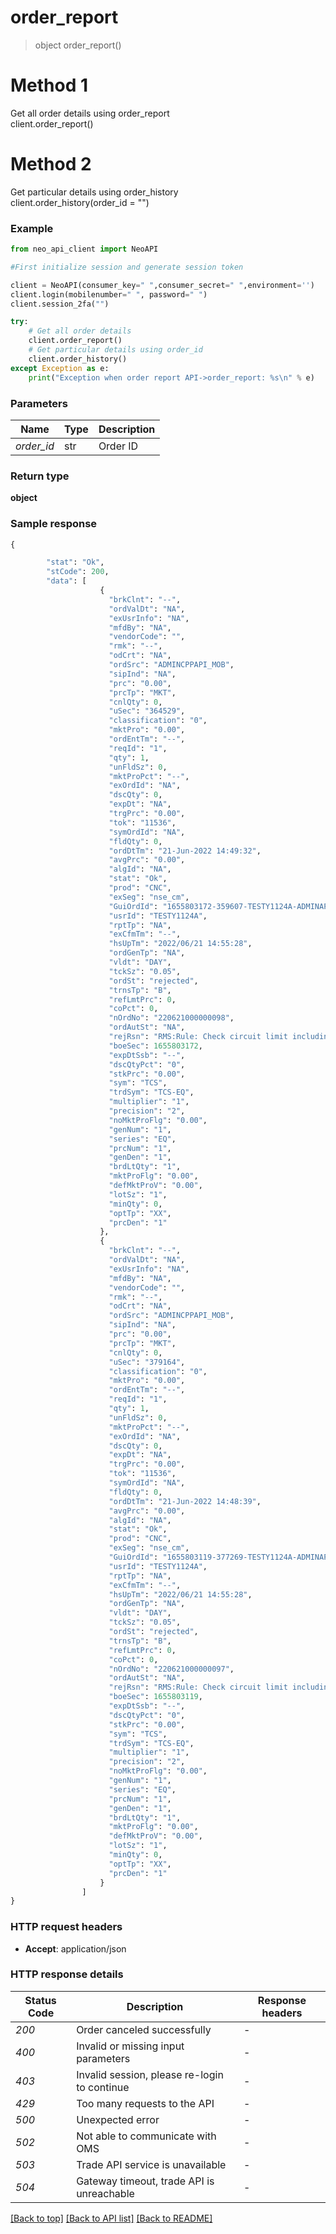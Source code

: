 # **order_report**
> object order_report()

# Method 1
Get all order details using order_report<br/>
client.order_report()

# Method 2 
Get particular details using order_history<br/>
client.order_history(order_id = "")

### Example

```python
from neo_api_client import NeoAPI

#First initialize session and generate session token

client = NeoAPI(consumer_key=" ",consumer_secret=" ",environment='')
client.login(mobilenumber=" ", password=" ")
client.session_2fa("")

try:
    # Get all order details
    client.order_report()
    # Get particular details using order_id
    client.order_history()    
except Exception as e:
    print("Exception when order report API->order_report: %s\n" % e)
```

### Parameters
| Name        | Type  | Description |
|-------------|-------|-------------|
| *order_id*  | str   | Order ID    |

### Return type

**object**

### Sample response

```python
{

        "stat": "Ok",
        "stCode": 200,
        "data": [
                    {
                      "brkClnt": "--",
                      "ordValDt": "NA",
                      "exUsrInfo": "NA",
                      "mfdBy": "NA",
                      "vendorCode": "",
                      "rmk": "--",
                      "odCrt": "NA",
                      "ordSrc": "ADMINCPPAPI_MOB",
                      "sipInd": "NA",
                      "prc": "0.00",
                      "prcTp": "MKT",
                      "cnlQty": 0,
                      "uSec": "364529",
                      "classification": "0",
                      "mktPro": "0.00",
                      "ordEntTm": "--",
                      "reqId": "1",
                      "qty": 1,
                      "unFldSz": 0,
                      "mktProPct": "--",
                      "exOrdId": "NA",
                      "dscQty": 0,
                      "expDt": "NA",
                      "trgPrc": "0.00",
                      "tok": "11536",
                      "symOrdId": "NA",
                      "fldQty": 0,
                      "ordDtTm": "21-Jun-2022 14:49:32",
                      "avgPrc": "0.00",
                      "algId": "NA",
                      "stat": "Ok",
                      "prod": "CNC",
                      "exSeg": "nse_cm",
                      "GuiOrdId": "1655803172-359607-TESTY1124A-ADMINAPI",
                      "usrId": "TESTY1124A",
                      "rptTp": "NA",
                      "exCfmTm": "--",
                      "hsUpTm": "2022/06/21 14:55:28",
                      "ordGenTp": "NA",
                      "vldt": "DAY",
                      "tckSz": "0.05",
                      "ordSt": "rejected",
                      "trnsTp": "B",
                      "refLmtPrc": 0,
                      "coPct": 0,
                      "nOrdNo": "220621000000098",
                      "ordAutSt": "NA",
                      "rejRsn": "RMS:Rule: Check circuit limit including square off order exceeds  for entity account-TESTYA24 across exchange across segment across product ",
                      "boeSec": 1655803172,
                      "expDtSsb": "--",
                      "dscQtyPct": "0",
                      "stkPrc": "0.00",
                      "sym": "TCS",
                      "trdSym": "TCS-EQ",
                      "multiplier": "1",
                      "precision": "2",
                      "noMktProFlg": "0.00",
                      "genNum": "1",
                      "series": "EQ",
                      "prcNum": "1",
                      "genDen": "1",
                      "brdLtQty": "1",
                      "mktProFlg": "0.00",
                      "defMktProV": "0.00",
                      "lotSz": "1",
                      "minQty": 0,
                      "optTp": "XX",
                      "prcDen": "1"
                    },
                    {
                      "brkClnt": "--",
                      "ordValDt": "NA",
                      "exUsrInfo": "NA",
                      "mfdBy": "NA",
                      "vendorCode": "",
                      "rmk": "--",
                      "odCrt": "NA",
                      "ordSrc": "ADMINCPPAPI_MOB",
                      "sipInd": "NA",
                      "prc": "0.00",
                      "prcTp": "MKT",
                      "cnlQty": 0,
                      "uSec": "379164",
                      "classification": "0",
                      "mktPro": "0.00",
                      "ordEntTm": "--",
                      "reqId": "1",
                      "qty": 1,
                      "unFldSz": 0,
                      "mktProPct": "--",
                      "exOrdId": "NA",
                      "dscQty": 0,
                      "expDt": "NA",
                      "trgPrc": "0.00",
                      "tok": "11536",
                      "symOrdId": "NA",
                      "fldQty": 0,
                      "ordDtTm": "21-Jun-2022 14:48:39",
                      "avgPrc": "0.00",
                      "algId": "NA",
                      "stat": "Ok",
                      "prod": "CNC",
                      "exSeg": "nse_cm",
                      "GuiOrdId": "1655803119-377269-TESTY1124A-ADMINAPI",
                      "usrId": "TESTY1124A",
                      "rptTp": "NA",
                      "exCfmTm": "--",
                      "hsUpTm": "2022/06/21 14:55:28",
                      "ordGenTp": "NA",
                      "vldt": "DAY",
                      "tckSz": "0.05",
                      "ordSt": "rejected",
                      "trnsTp": "B",
                      "refLmtPrc": 0,
                      "coPct": 0,
                      "nOrdNo": "220621000000097",
                      "ordAutSt": "NA",
                      "rejRsn": "RMS:Rule: Check circuit limit including square off order exceeds  for entity account-TESTYA24 across exchange across segment across product ",
                      "boeSec": 1655803119,
                      "expDtSsb": "--",
                      "dscQtyPct": "0",
                      "stkPrc": "0.00",
                      "sym": "TCS",
                      "trdSym": "TCS-EQ",
                      "multiplier": "1",
                      "precision": "2",
                      "noMktProFlg": "0.00",
                      "genNum": "1",
                      "series": "EQ",
                      "prcNum": "1",
                      "genDen": "1",
                      "brdLtQty": "1",
                      "mktProFlg": "0.00",
                      "defMktProV": "0.00",
                      "lotSz": "1",
                      "minQty": 0,
                      "optTp": "XX",
                      "prcDen": "1"
                    }
                ]
}
```

### HTTP request headers

 - **Accept**: application/json

### HTTP response details
| Status Code | Description                                  | Response headers |
|-------------|----------------------------------------------|------------------|
| *200*       | Order canceled successfully                  | -                |
| *400*       | Invalid or missing input parameters          | -                |
| *403*       | Invalid session, please re-login to continue | -                |
| *429*       | Too many requests to the API                 | -                |
| *500*       | Unexpected error                             | -                |
| *502*       | Not able to communicate with OMS             | -                |
| *503*       | Trade API service is unavailable             | -                |
| *504*       | Gateway timeout, trade API is unreachable    | -                |

[[Back to top]](#) [[Back to API list]](../README.md#documentation-for-api-endpoints)  [[Back to README]](../README.md)
